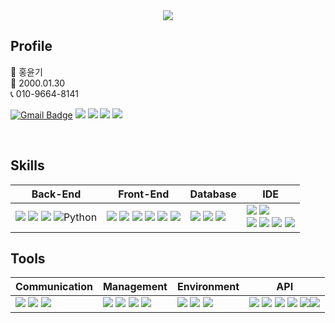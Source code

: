  <div align=center>
  <img src="https://capsule-render.vercel.app/api?type=waving&color=rainbow&height=300&section=header&text=yunkihong-dev&fontSize=60"/>
</div>





## Profile

🧑 홍윤기 <br>
👶 2000.01.30 <br>
📞 010-9664-8141 <br>

[![Gmail Badge](https://img.shields.io/badge/Gmail-d14836?style=flat-square&logo=Gmail&logoColor=white&link=mailto:ricky0130@naver.com)](mailto:ricky0130@naver.com) <span><a href="https://ricky0130.notion.site/373a5d0e1acf4740bda320408d6d302e?pvs=4"><img src="https://img.shields.io/badge/notion-white?style=round-square&logo=Notion&logoColor=black"/></span></a>
 <span><a href="https://blog.naver.com/ricky0130"><img src="https://img.shields.io/badge/Naver-green?style=round-square&logo=Naver&logoColor=white"/></a></span>
<span><a href="https://www.facebook.com/profile.php?id=100009001297630"><img src="https://img.shields.io/badge/Facebook-blue?style=round-square&logo=Facebook&logoColor=white"/></a></span>
<span><a href="https://open.kakao.com/o/s8Top8of"><img src="https://img.shields.io/badge/kakaotalk-yellow?style=round-square&logo=Facebook&logoColor=black"/></a></span>

<br>

## Skills

| Back-End | Front-End | Database | IDE |
| --- | --- | --- | --- |
| <span><img src="https://img.shields.io/badge/-JAVA-blueviolet"/></span> <span><img src="https://img.shields.io/badge/-JSP-red"/></span> <span><img src="https://img.shields.io/badge/JSON-00000?style=round-square&logo=JSON&logoColor=black"/></span> <img alt="Python" src ="https://img.shields.io/badge/Python-3776AB.svg?&style==round-square&logo=Python&logoColor=white"/>| <span><img src="https://img.shields.io/badge/JavaScript-F7DF1E?style=round-square&logo=JavaScript&logoColor=black"/></span> <span><img src="https://img.shields.io/badge/jQuery-0769AD?style=round-square&logo=jQuery&logoColor=black"/></span> <span><img src="https://img.shields.io/badge/HTML-E34F26?style=round-square&logo=HTML&logoColor=black"/></span> <span><img src="https://img.shields.io/badge/CSS-1572B6?style=round-square&logo=CSS&logoColor=black"/></span> <span><img src="https://img.shields.io/badge/ThymeLeaf-005F0F?style=round-square&logo=ThymeLeaf&logoColor=black"/></span> <span><img src="https://img.shields.io/badge/React-007ACC?style=round-square&logo=React&logoColor=black"/></span> | <span><img src="https://img.shields.io/badge/MySQL-%2300f.svg?style=round-square&logo=mysql&logoColor=white"/></span> <span><img src="https://img.shields.io/badge/Oracle-F80000.svg?style=round-square&logo=mysql&logoColor=white"/></span> <span><img src="https://img.shields.io/badge/-MyBatis-orange"/></span> | <span><img src="https://img.shields.io/badge/Eclipse-2C2255.svg?style=round-square&logo=Eclipse&logoColor=white"/></span> <span><img src="https://img.shields.io/badge/Visual Studio Code-007ACC.svg?style=round-square&logo=Visual Studio Code&logoColor=white"/></span> <br> <span><img src="https://img.shields.io/badge/IntelliJ-000000.svg?style=round-square&logo=IntelliJ IDEA&logoColor=white"/></span> <span><img src="https://img.shields.io/badge/-DBeaver-brightgreen"/></span> <span><img src="https://img.shields.io/badge/Sourcetree-0052CC.svg?style=round-square&logo=Sourcetree&logoColor=white"/></span> <span><img src="https://img.shields.io/badge/Postman-FF6C37.svg?style=round-square&logo=Postman&logoColor=white"/></span> |


## Tools

| Communication | Management | Environment | API |
| --- | --- | --- | --- |
| <span><img src="https://img.shields.io/badge/Slack-4A154B.svg?style=round-square&logo=Slack&logoColor=white"/></span> <span><img src="https://img.shields.io/badge/Discord-5865F2?style=round-square&logo=Discord&logoColor=black"/></span> <span><img src="https://img.shields.io/badge/-figma-red"/></span> | <span><img src="https://img.shields.io/badge/Git-F05032?style=round-square&logo=Git&logoColor=black"/></span> <span><img src="https://img.shields.io/badge/GitHub-181717?style=round-square&logo=GitHub&logoColor=black"/></span> <span><img src="https://img.shields.io/badge/Gradle-02303A?style=round-square&logo=Gradle&logoColor=black"/></span> <span><img src="https://img.shields.io/badge/-yml-brightgreen"/></span> | <span><img src="https://img.shields.io/badge/SpringBoot-6DB33F?style=round-square&logo=Spring&logoColor=black"/></span> <img src="https://img.shields.io/badge/Tomcat-F8DC75?style=flat&logo=ApacheTomcat&logoColor=white" /> <img src="https://img.shields.io/badge/Jpa-F8DC75?style=flat&logo=Jpa&logoColor=white" /> | <span><img src="https://img.shields.io/badge/-JDBC-blue"/>  <span><img src="https://img.shields.io/badge/-KAKAO login-yellow"/></span> <span><img src="https://img.shields.io/badge/-naver login-brightgreen"/></span> <span><img src="https://img.shields.io/badge/-naver mail api-brightgreen"/></span> <span><img src="https://img.shields.io/badge/-REST-green"/><span><img src="https://img.shields.io/badge/-KakaoMap-yellow"/></span> |


</div>
<br>
